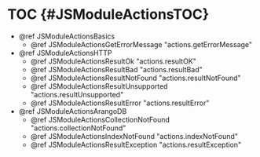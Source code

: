 TOC {#JSModuleActionsTOC}
=========================

- @ref JSModuleActionsBasics
  - @ref JSModuleActionsGetErrorMessage "actions.getErrorMessage"
- @ref JSModuleActionsHTTP
  - @ref JSModuleActionsResultOk "actions.resultOK"
  - @ref JSModuleActionsResultBad "actions.resultBad"
  - @ref JSModuleActionsResultNotFound "actions.resultNotFound"
  - @ref JSModuleActionsResultUnsupported "actions.resultUnsupported"
  - @ref JSModuleActionsResultError "actions.resultError"
- @ref JSModuleActionsArangoDB
  - @ref JSModuleActionsCollectionNotFound "actions.collectionNotFound"
  - @ref JSModuleActionsIndexNotFound "actions.indexNotFound"
  - @ref JSModuleActionsResultException "actions.resultException"
